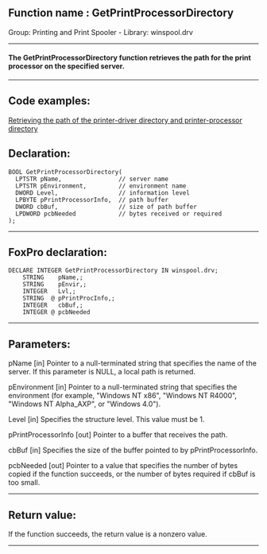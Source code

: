 
## Function name : GetPrintProcessorDirectory
Group: Printing and Print Spooler - Library: winspool.drv    
***  


#### The GetPrintProcessorDirectory function retrieves the path for the print processor on the specified server. 
***  


## Code examples:
[Retrieving the path of the printer-driver directory and printer-processor directory](../../samples/sample_359.md)  

## Declaration:
```foxpro  
BOOL GetPrintProcessorDirectory(
  LPTSTR pName,                // server name
  LPTSTR pEnvironment,         // environment name
  DWORD Level,                 // information level
  LPBYTE pPrintProcessorInfo,  // path buffer
  DWORD cbBuf,                 // size of path buffer
  LPDWORD pcbNeeded            // bytes received or required
);  
```  
***  


## FoxPro declaration:
```foxpro  
DECLARE INTEGER GetPrintProcessorDirectory IN winspool.drv;
	STRING    pName,;
	STRING    pEnvir,;
	INTEGER   Lvl,;
	STRING  @ pPrintProcInfo,;
	INTEGER   cbBuf,;
	INTEGER @ pcbNeeded  
```  
***  


## Parameters:
pName 
[in] Pointer to a null-terminated string that specifies the name of the server. If this parameter is NULL, a local path is returned.

pEnvironment 
[in] Pointer to a null-terminated string that specifies the environment (for example, "Windows NT x86", "Windows NT R4000", "Windows NT Alpha_AXP", or "Windows 4.0").

Level 
[in] Specifies the structure level. This value must be 1. 

pPrintProcessorInfo 
[out] Pointer to a buffer that receives the path.

cbBuf 
[in] Specifies the size of the buffer pointed to by pPrintProcessorInfo. 

pcbNeeded 
[out] Pointer to a value that specifies the number of bytes copied if the function succeeds, or the number of bytes required if cbBuf is too small.   
***  


## Return value:
If the function succeeds, the return value is a nonzero value.  
***  

